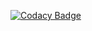 [![Codacy Badge](https://api.codacy.com/project/badge/Grade/eccd9e5d32784b1fb479010046ab0826)](https://www.codacy.com/app/jaimundra10/c?utm_source=github.com&amp;utm_medium=referral&amp;utm_content=jaimundra10/c&amp;utm_campaign=Badge_Grade)
